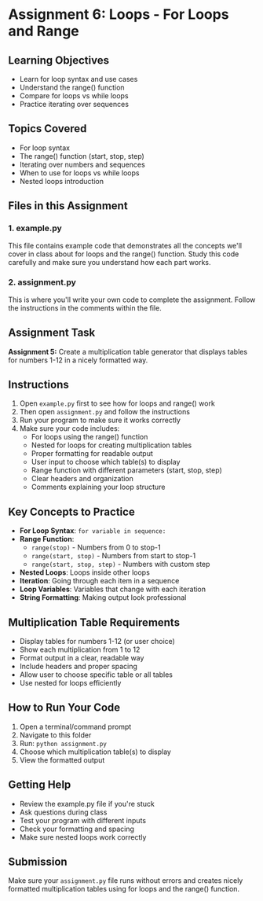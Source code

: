 # Assignment 6: Loops - For Loops and Range

## Learning Objectives
- Learn for loop syntax and use cases
- Understand the range() function
- Compare for loops vs while loops
- Practice iterating over sequences

## Topics Covered
- For loop syntax
- The range() function (start, stop, step)
- Iterating over numbers and sequences
- When to use for loops vs while loops
- Nested loops introduction

## Files in this Assignment

### 1. example.py
This file contains example code that demonstrates all the concepts we'll cover in class about for loops and the range() function. Study this code carefully and make sure you understand how each part works.

### 2. assignment.py
This is where you'll write your own code to complete the assignment. Follow the instructions in the comments within the file.

## Assignment Task
**Assignment 5:** Create a multiplication table generator that displays tables for numbers 1-12 in a nicely formatted way.

## Instructions
1. Open `example.py` first to see how for loops and range() work
2. Then open `assignment.py` and follow the instructions
3. Run your program to make sure it works correctly
4. Make sure your code includes:
   - For loops using the range() function
   - Nested for loops for creating multiplication tables
   - Proper formatting for readable output
   - User input to choose which table(s) to display
   - Range function with different parameters (start, stop, step)
   - Clear headers and organization
   - Comments explaining your loop structure

## Key Concepts to Practice
- **For Loop Syntax**: `for variable in sequence:`
- **Range Function**:
  - `range(stop)` - Numbers from 0 to stop-1
  - `range(start, stop)` - Numbers from start to stop-1
  - `range(start, stop, step)` - Numbers with custom step
- **Nested Loops**: Loops inside other loops
- **Iteration**: Going through each item in a sequence
- **Loop Variables**: Variables that change with each iteration
- **String Formatting**: Making output look professional

## Multiplication Table Requirements
- Display tables for numbers 1-12 (or user choice)
- Show each multiplication from 1 to 12
- Format output in a clear, readable way
- Include headers and proper spacing
- Allow user to choose specific table or all tables
- Use nested for loops efficiently

## How to Run Your Code
1. Open a terminal/command prompt
2. Navigate to this folder
3. Run: `python assignment.py`
4. Choose which multiplication table(s) to display
5. View the formatted output

## Getting Help
- Review the example.py file if you're stuck
- Ask questions during class
- Test your program with different inputs
- Check your formatting and spacing
- Make sure nested loops work correctly

## Submission
Make sure your `assignment.py` file runs without errors and creates nicely formatted multiplication tables using for loops and the range() function.
